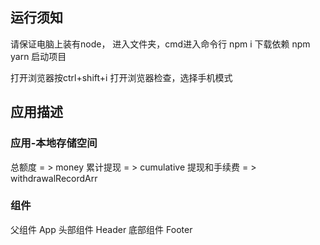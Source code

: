## 运行须知
请保证电脑上装有node，
进入文件夹，cmd进入命令行
npm i 下载依赖
npm yarn 启动项目

打开浏览器按ctrl+shift+i 打开浏览器检查，选择手机模式



## 应用描述
### 应用-本地存储空间
总额度 = > money
累计提现 = > cumulative
提现和手续费 = > withdrawalRecordArr

### 组件
父组件 App
头部组件 Header 
底部组件 Footer
